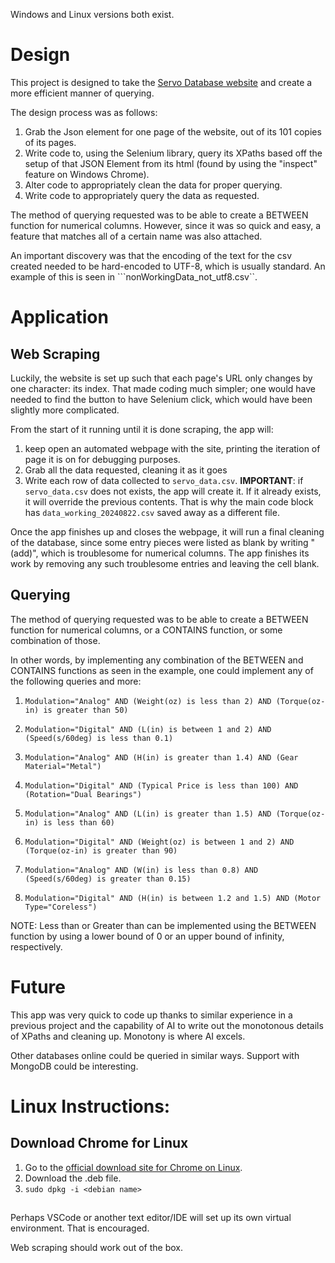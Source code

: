 Windows and Linux versions both exist.


# Design
This project is designed to take the [Servo Database website](https://servodatabase.com/servos/all?page=1) and create a more efficient manner of querying.

The design process was as follows:
1. Grab the Json element for one page of the website, out of its 101 copies of its pages.
2. Write code to, using the Selenium library, query its XPaths based off the setup of that JSON Element from its html (found by using the "inspect" feature on Windows Chrome).
3. Alter code to appropriately clean the data for proper querying.
4. Write code to appropriately query the data as requested.

The method of querying requested was to be able to create a BETWEEN function for numerical columns. However, since it was so quick and easy, a feature that matches all of a certain name was also attached.

An important discovery was that the encoding of the text for the csv created needed to be hard-encoded to UTF-8, which is usually standard. An example of this is seen in ```nonWorkingData_not_utf8.csv``.

# Application

## Web Scraping

Luckily, the website is set up such that each page's URL only changes by one character: its index. That made coding much simpler; one would have needed to find the button to have Selenium click, which would have been slightly more  complicated.

From the start of it running until it is done scraping, the app will:
1. keep open an automated webpage with the site, printing the iteration of page it is on for debugging purposes.
2. Grab all the data requested, cleaning it as it goes
3. Write each row of data collected to ```servo_data.csv```. **IMPORTANT**: if ```servo_data.csv``` does not exists, the app will create it. If it already exists, it will override the previous contents. That is why the main code block has ```data_working_20240822.csv``` saved away as a different file.

Once the app finishes up and closes the webpage, it will run a final cleaning of the database, since some entry pieces were listed as blank by writing "(add)", which is troublesome for numerical columns. The app finishes its work by removing any such troublesome entries and leaving the cell blank.

## Querying
The method of querying requested was to be able to create a BETWEEN function for numerical columns, or a CONTAINS function, or some combination of those.

In other words, by implementing any combination of the BETWEEN and CONTAINS functions as seen in the example, one could implement any of the following queries and more:


1. 
   `Modulation="Analog" AND (Weight(oz) is less than 2) AND (Torque(oz-in) is greater than 50)`

2. 
   `Modulation="Digital" AND (L(in) is between 1 and 2) AND (Speed(s/60deg) is less than 0.1)`

3.  
   `Modulation="Analog" AND (H(in) is greater than 1.4) AND (Gear Material="Metal")`

4.  
   `Modulation="Digital" AND (Typical Price is less than 100) AND (Rotation="Dual Bearings")`

5.  
   `Modulation="Analog" AND (L(in) is greater than 1.5) AND (Torque(oz-in) is less than 60)`

6.   
   `Modulation="Digital" AND (Weight(oz) is between 1 and 2) AND (Torque(oz-in) is greater than 90)`

7.  
   `Modulation="Analog" AND (W(in) is less than 0.8) AND (Speed(s/60deg) is greater than 0.15)`

8.  
   `Modulation="Digital" AND (H(in) is between 1.2 and 1.5) AND (Motor Type="Coreless")`

NOTE: Less than or Greater than can be implemented using the BETWEEN function by using a lower bound of 0 or an upper bound of infinity, respectively.

# Future

This app was very quick to code up thanks to similar experience in a previous project and the capability of AI to write out the monotonous details of XPaths and cleaning up. Monotony is where AI excels.

Other databases online could be queried in similar ways. Support with MongoDB could be interesting.




# Linux Instructions:


## Download Chrome for Linux
1. Go to the [official download site for Chrome on Linux](https://support.google.com/chrome/a/answer/9025926?hl=en&ref_topic=9025817&sjid=9425450324191466168-NC).
2. Download the .deb file.
3. ```sudo dpkg -i <debian name>```

## 

 Perhaps VSCode or another text editor/IDE will set up its own virtual environment. That is encouraged.

Web scraping should work out of the box.
